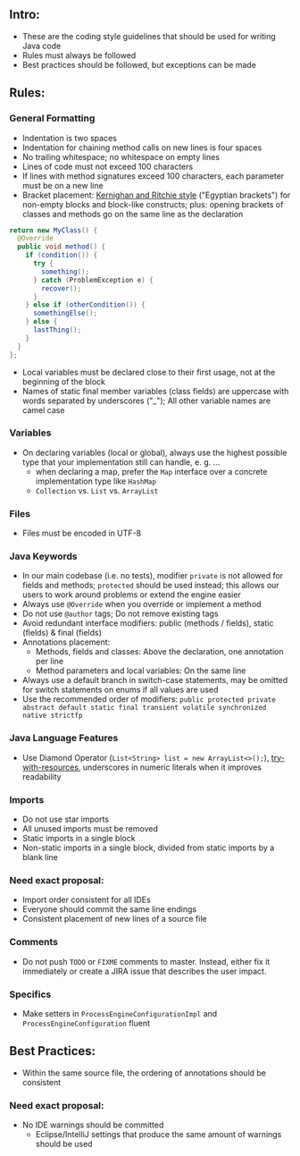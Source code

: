 ## Intro:

* These are the coding style guidelines that should be used for writing Java code
* Rules must always be followed
* Best practices should be followed, but exceptions can be made

## Rules:

### General Formatting

* Indentation is two spaces
* Indentation for chaining method calls on new lines is four spaces
* No trailing whitespace; no whitespace on empty lines
* Lines of code must not exceed 100 characters
* If lines with method signatures exceed 100 characters, each parameter must be on a new line
* Bracket placement: [Kernighan and Ritchie style](https://en.wikipedia.org/wiki/Indentation_style#K&R_style) ("Egyptian brackets") for non-empty blocks and block-like constructs; plus: opening brackets of classes and methods go on the same line as the declaration
```java
return new MyClass() {
  @Override
  public void method() {
    if (condition()) {
      try {
        something();
      } catch (ProblemException e) {
        recover();
      }
    } else if (otherCondition()) {
      somethingElse();
    } else {
      lastThing();
    }
  }
};
```
* Local variables must be declared close to their first usage, not at the beginning of the block
* Names of static final member variables (class fields) are uppercase with words separated by underscores ("_"); All other variable names are camel case

### Variables
* On declaring variables (local or global), always use the highest possible type that your implementation still can handle, e. g. ... 
  * when declaring a map, prefer the `Map` interface over a concrete implementation type like `HashMap`
  * `Collection` vs. `List` vs. `ArrayList`

### Files

* Files must be encoded in UTF-8

### Java Keywords

* In our main codebase (i.e. no tests), modifier `private` is not allowed for fields and methods; `protected` should be used instead; this allows our users to work around problems or extend the engine easier
* Always use `@Override` when you override or implement a method
* Do not use `@author` tags; Do not remove existing tags
* Avoid redundant interface modifiers: public (methods / fields), static (fields) & final (fields)
* Annotations placement:
  * Methods, fields and classes: Above the declaration, one annotation per line
  * Method parameters and local variables: On the same line
* Always use a default branch in switch-case statements, may be omitted for switch statements on enums if all values are used
* Use the recommended order of modifiers: `public protected private abstract default static final transient volatile synchronized native strictfp`

### Java Language Features

* Use Diamond Operator (`List<String> list = new ArrayList<>();`), [try-with-resources](https://docs.oracle.com/javase/tutorial/essential/exceptions/tryResourceClose.html), underscores in numeric literals when it improves readability

### Imports

* Do not use star imports
* All unused imports must be removed
* Static imports in a single block
* Non-static imports in a single block, divided from static imports by a blank line

### Need exact proposal:

* Import order consistent for all IDEs
* Everyone should commit the same line endings
* Consistent placement of new lines of a source file

### Comments

* Do not push `TODO` or `FIXME` comments to master. Instead, either fix it immediately or create a JIRA issue that describes the user impact.

### Specifics

* Make setters in `ProcessEngineConfigurationImpl` and `ProcessEngineConfiguration` fluent

## Best Practices:

* Within the same source file, the ordering of annotations should be consistent

### Need exact proposal:

* No IDE warnings should be committed
  * Eclipse/IntelliJ settings that produce the same amount of warnings should be used
